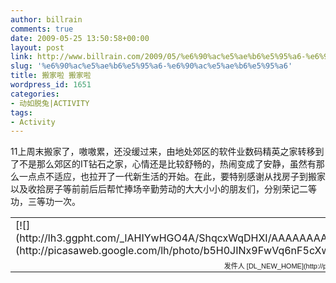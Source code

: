 ```yaml
---
author: billrain
comments: true
date: 2009-05-25 13:50:58+00:00
layout: post
link: http://www.billrain.com/2009/05/%e6%90%ac%e5%ae%b6%e5%95%a6-%e6%90%ac%e5%ae%b6%e5%95%a6/
slug: '%e6%90%ac%e5%ae%b6%e5%95%a6-%e6%90%ac%e5%ae%b6%e5%95%a6'
title: 搬家啦 搬家啦
wordpress_id: 1651
categories:
- 动如脱兔|ACTIVITY
tags:
- Activity
---
```


11上周末搬家了，嗷嗷累，还没缓过来，由地处郊区的软件业数码精英之家转移到了不是那么郊区的IT钻石之家，心情还是比较舒畅的，热闹变成了安静，虽然有那么一点点不适应，也拉开了一代新生活的开始。在此，要特别感谢从找房子到搬家以及收拾房子等前前后后帮忙捧场辛勤劳动的大大小小的朋友们，分别荣记二等功，三等功一次。

 <table style="width: auto" ><tbody >     <tr >       
<td >[![](http://lh3.ggpht.com/_lAHIYwHGO4A/ShqcxWqDHXI/AAAAAAAAKm8/yEFXqOtDXqc/s800/SN201458.JPG)](http://picasaweb.google.com/lh/photo/b5H0JINx9FwVq6nF5cXwyQ?feat=embedwebsite)
</td>     </tr>      <tr >       
<td style="text-align: right; font-family: arial,sans-serif; font-size: 11px" >发件人 [DL_NEW_HOME](http://picasaweb.google.com/billrain/DL_NEW_HOME?feat=embedwebsite)
</td>     </tr>   </tbody></table>
